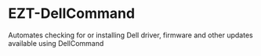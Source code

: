# EZT-DellCommand
Automates checking for or installing Dell driver, firmware and other updates available using DellCommand
